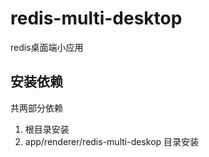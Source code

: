 # redis-multi-desktop

redis桌面端小应用

## 安装依赖
共两部分依赖

1. 根目录安装
2. app/renderer/redis-multi-deskop 目录安装

